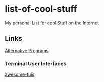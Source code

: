 # list-of-cool-stuff
My personal List for cool Stuff on the Internet

## Links
[Alternative Programs](https://github.com/mayfrost/guides/blob/master/ALTERNATIVES.md)

### Terminal User Interfaces
[awesome-tuis](https://github.com/rothgar/awesome-tuis)
